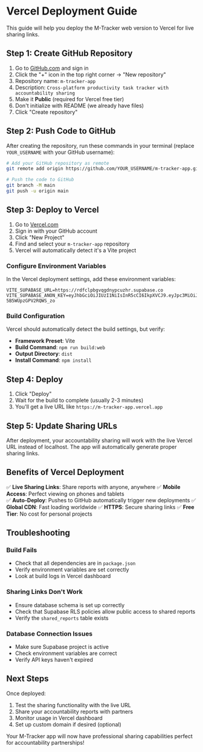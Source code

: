 # Vercel Deployment Guide

This guide will help you deploy the M-Tracker web version to Vercel for live sharing links.

## Step 1: Create GitHub Repository

1. Go to [GitHub.com](https://github.com) and sign in
2. Click the "+" icon in the top right corner → "New repository"
3. Repository name: `m-tracker-app`
4. Description: `Cross-platform productivity task tracker with accountability sharing`
5. Make it **Public** (required for Vercel free tier)
6. Don't initialize with README (we already have files)
7. Click "Create repository"

## Step 2: Push Code to GitHub

After creating the repository, run these commands in your terminal (replace `YOUR_USERNAME` with your GitHub username):

```bash
# Add your GitHub repository as remote
git remote add origin https://github.com/YOUR_USERNAME/m-tracker-app.git

# Push the code to GitHub
git branch -M main
git push -u origin main
```

## Step 3: Deploy to Vercel

1. Go to [Vercel.com](https://vercel.com)
2. Sign in with your GitHub account
3. Click "New Project"
4. Find and select your `m-tracker-app` repository
5. Vercel will automatically detect it's a Vite project

### Configure Environment Variables

In the Vercel deployment settings, add these environment variables:

```
VITE_SUPABASE_URL=https://rdfclpbgvqgdnypcuzhr.supabase.co
VITE_SUPABASE_ANON_KEY=eyJhbGciOiJIUzI1NiIsInR5cCI6IkpXVCJ9.eyJpc3MiOiJzdXBhYmFzZSIsInJlZiI6InJkZmNscGJndnFnZG55cGN1emhyIiwicm9sZSI6ImFub24iLCJpYXQiOjE3MjgxNzY0MTcsImV4cCI6MjA0Mzc1MjQxN30.YbwJxAQrB7vGVYLEBMmdPTGy-5B5WUpzGPV2RQWS_zo
```

### Build Configuration

Vercel should automatically detect the build settings, but verify:

- **Framework Preset**: Vite
- **Build Command**: `npm run build:web`
- **Output Directory**: `dist`
- **Install Command**: `npm install`

## Step 4: Deploy

1. Click "Deploy"
2. Wait for the build to complete (usually 2-3 minutes)
3. You'll get a live URL like `https://m-tracker-app.vercel.app`

## Step 5: Update Sharing URLs

After deployment, your accountability sharing will work with the live Vercel URL instead of localhost. The app will automatically generate proper sharing links.

## Benefits of Vercel Deployment

✅ **Live Sharing Links**: Share reports with anyone, anywhere
✅ **Mobile Access**: Perfect viewing on phones and tablets  
✅ **Auto-Deploy**: Pushes to GitHub automatically trigger new deployments
✅ **Global CDN**: Fast loading worldwide
✅ **HTTPS**: Secure sharing links
✅ **Free Tier**: No cost for personal projects

## Troubleshooting

### Build Fails
- Check that all dependencies are in `package.json`
- Verify environment variables are set correctly
- Look at build logs in Vercel dashboard

### Sharing Links Don't Work
- Ensure database schema is set up correctly
- Check that Supabase RLS policies allow public access to shared reports
- Verify the `shared_reports` table exists

### Database Connection Issues
- Make sure Supabase project is active
- Check environment variables are correct
- Verify API keys haven't expired

## Next Steps

Once deployed:
1. Test the sharing functionality with the live URL
2. Share your accountability reports with partners
3. Monitor usage in Vercel dashboard
4. Set up custom domain if desired (optional)

Your M-Tracker app will now have professional sharing capabilities perfect for accountability partnerships!